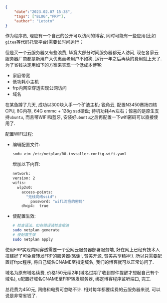 ```json
{
    "date":"2023.02.07 15:38",
    "tags": ["BLOG","FRP"],
    "author": "Letotn"
}
```

作为程序员, 理应有一个自己的公开可以访问的博客, 同时可能有一些应用(比如`gitea`等代码托管平台)需要长时间运行；

但是买一个云服务器又有些浪费, 毕竟大部分时间服务器都无人访问, 现在各家云服务器厂商都是新用户大优惠而老用户不如狗, 运行一年之后再续的费用就上天了. 为了省钱决定用如下的方案来实现一个低成本博客:
- 家庭带宽
- 低功耗小主机
- frp内网空穿透实现公网访问
- 域名

在某鱼蹲了几天, 成功以300块入手一个矿渣主机: 锐角云, 配置N3450赛扬四核CPU, 8G内存, 64G emmc + 128g ssd硬盘; 待机功耗4w左右；惊喜的是原生支持`ubuntu`, 而且带WIFI和蓝牙, 安装好`ubuntu`之后再配置一下wifi密码可以直接使用了. 

配置WIFI过程:
- 编辑配置文件:
  ```bash
  sodu vim /etc/netplan/00-installer-config-wifi.yaml
  ```
  增加以下内容:
  ```bash
  network:
  version: 2
  wifis:
    wlp2s0:
      access-points:
        "无线网络ssid":
          password: "wifi对应的密码"
      dhcp4:  true
  ```
- 使配置生效:
  ```bash
  # 检查语法，如有错误请检查缩进
  sudo netplan generate
  # 使配置生效
  sudo netplan apply
  ```

使用FRP实现内网穿透需要一个公网云服务器部署服务端, 好在网上已经有技术人搭建好了可免费转发FRP的服务器(感谢!, 赞美开源, 赞美共享精神!). 所以只需要配置好frpc程序, 将自己域名CNAME至指定域名, 我们的博客就可以正常访问了.

域名为原有域名续费, 价格150元续2年(域名过期了收到邮件提醒才想起自己有个域名), u配置好域名CNAME至FRP转发服务器, 绑定博客程序监听端口, 完工.

总花费为450元, 网络和电费可忽略不计. 相对每年都要续费的云服务器来说, 可以说是非常省钱了.